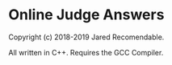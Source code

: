 # Online Judge Answers
Copyright (c) 2018-2019 Jared Recomendable.

All written in C++. Requires the GCC Compiler.
